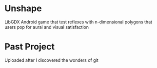 # Unshape
LibGDX Android game that test reflexes with n-dimensional polygons that users pop for aural and visual satisfaction

# Past Project
Uploaded after I discovered the wonders of git
